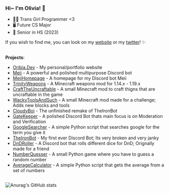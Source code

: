 ### Hi~ I'm Olivia! 👋

* 🏳️‍⚧️ Trans Girl Programmer <3
* 🖥️ Future CS Major
* 🎒 Senior in HS (2023)


If you wish to find me, you can look on my [website](https://oribia.dev/) or my [twitter](https://twitter.com/Oribia_Dev)! ✨


## 
 **Projects**:
- [Oribia.Dev](https://github.com/OribiaDev/oribia.dev.github.io) - My personal/portfolio website 
- [Meii](https://github.com/OribiaDev/Meii) - A powerful and polished multipurpose Discord bot 
- [MeiiHomepage](https://github.com/OribiaDev/MeiiHomepage) - A homepage for my Discord bot Meii
- [TrinityWeapons](https://github.com/OribiaDev/TrinityWeapons) - A Minecraft weapons mod for 1.14.x - 1.19.x
- [CraftTheUncraftable](https://github.com/OribiaDev/CraftTheUncraftable) - A small Minecraft mod to craft thigns that are uncraftable in the game
- [WackyToolsAndSuch](https://github.com/OribiaDev/WackyToolsAndSuch) - A small Minecraft mod made for a challenge; Adds new blocks and tools
- [CloudyBoi](https://github.com/OribiaDev/CloudyBoi) - The unfinished remake of TheIronBot
- [GateKeeper](https://github.com/OribiaDev/GateKeeper) - A polished Discord Bot thats main focus is on Moderation and Verification
- [GoogleSearcher](https://github.com/OribiaDev/GoogleSearcher) - A simple Python script that searches google for the term you give it
- [TheIronBot](https://github.com/OribiaDev/TheIronBot) - My first ever Discord Bot; Its very broken and very janky
- [DnDRoller](https://github.com/OribiaDev/DnDRoller) - A Discord bot that rolls different dice for DnD; Orignally made for a friend
- [NumberQuesser](https://github.com/OribiaDev/NumberGuesser) - A small Python game where you have to guess a random number
- [AverageCalculator](https://github.com/OribiaDev/AverageCalculator) - A simple Python script that gets the average from a set of numbers

##
![Anurag's GitHub stats](https://github-readme-stats.vercel.app/api?username=OribiaDev&theme=dark&show_icons=true)
